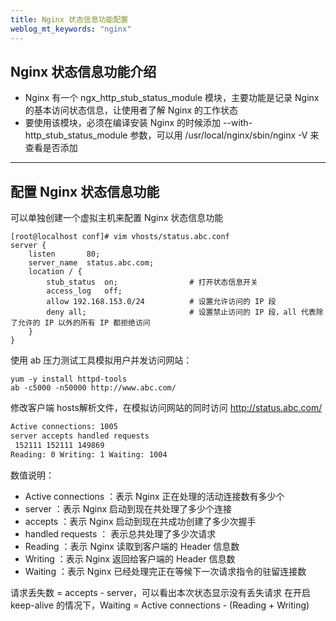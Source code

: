 ```yaml
---
title: Nginx 状态信息功能配置 
weblog_mt_keywords: "nginx"
---
```


## Nginx 状态信息功能介绍

- Nginx 有一个 ngx_http_stub_status_module 模块，主要功能是记录 Nginx 的基本访问状态信息，让使用者了解 Nginx 的工作状态
- 要使用该模块，必须在编译安装 Nginx 的时候添加 --with-http_stub_status_module 参数，可以用 /usr/local/nginx/sbin/nginx -V 来查看是否添加


----------


## 配置 Nginx 状态信息功能

可以单独创建一个虚拟主机来配置 Nginx 状态信息功能

``` vim
[root@localhost conf]# vim vhosts/status.abc.conf 
server {
    listen       80;
    server_name  status.abc.com;        
    location / {
        stub_status  on;                # 打开状态信息开关
        access_log   off;
        allow 192.168.153.0/24          # 设置允许访问的 IP 段
        deny all;                       # 设置禁止访问的 IP 段，all 代表除了允许的 IP 以外的所有 IP 都拒绝访问
    }
}
```

使用 ab 压力测试工具模拟用户并发访问网站：

``` vim
yum -y install httpd-tools
ab -c5000 -n50000 http://www.abc.com/ 
```

修改客户端 hosts解析文件，在模拟访问网站的同时访问 http://status.abc.com/

``` html
Active connections: 1005 
server accepts handled requests
 152111 152111 149869 
Reading: 0 Writing: 1 Waiting: 1004 
```

数值说明：

- Active connections ：表示 Nginx 正在处理的活动连接数有多少个
- server ：表示 Nginx 启动到现在共处理了多少个连接
- accepts ：表示 Nginx 启动到现在共成功创建了多少次握手
- handled requests ： 表示总共处理了多少次请求
- Reading ：表示 Nginx 读取到客户端的 Header 信息数
- Writing ：表示 Nginx 返回给客户端的 Header 信息数
- Waiting ：表示 Nginx 已经处理完正在等候下一次请求指令的驻留连接数

请求丢失数 = accepts - server，可以看出本次状态显示没有丢失请求
在开启 keep-alive 的情况下，Waiting = Active connections - (Reading + Writing)


